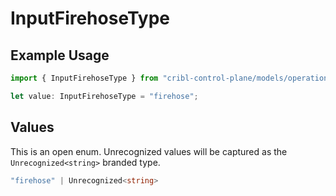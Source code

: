 # InputFirehoseType

## Example Usage

```typescript
import { InputFirehoseType } from "cribl-control-plane/models/operations";

let value: InputFirehoseType = "firehose";
```

## Values

This is an open enum. Unrecognized values will be captured as the `Unrecognized<string>` branded type.

```typescript
"firehose" | Unrecognized<string>
```